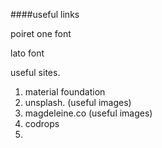 ####useful links

poiret one font
<link href='https://fonts.googleapis.com/css?family=Poiret+One' rel='stylesheet' type='text/css'>


 lato font
<link href='https://fonts.googleapis.com/css?family=Lato:400,300,700' rel='stylesheet' type='text/css'>

useful sites.
1. material foundation
2. unsplash. (useful images)
3. magdeleine.co (useful images)
4. codrops 
5. 
